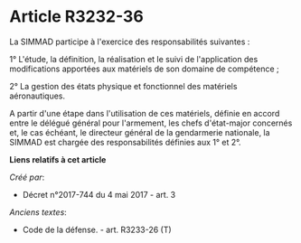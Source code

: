 # Article R3232-36

La SIMMAD participe à l'exercice des responsabilités suivantes :

1° L'étude, la définition, la réalisation et le suivi de l'application des modifications apportées aux matériels de son
domaine de compétence ;

2° La gestion des états physique et fonctionnel des matériels aéronautiques.

A partir d'une étape dans l'utilisation de ces matériels, définie en accord entre le délégué général pour l'armement, les
chefs d'état-major concernés et, le cas échéant, le directeur général de la gendarmerie nationale, la SIMMAD est chargée des
responsabilités définies aux 1° et 2°.

**Liens relatifs à cet article**

_Créé par_:

  - Décret n°2017-744 du 4 mai 2017 - art. 3

_Anciens textes_:

  - Code de la défense. - art. R3233-26 (T)

